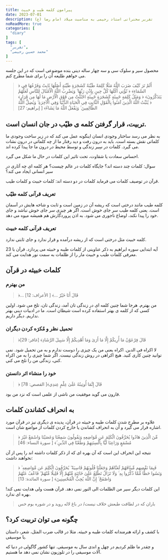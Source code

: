 ```yaml
---
title: پیرامون کلمه طیب و خبیث
date: 2023-07-01
description: تقریر سخنرانی استاد رحیمی به مناسبت میلاد امام رضا (ع)
noReadMore: true
categories: [
  "diary"
]
tags: [
  "تقریر",
  "محمد حسین رحیمی"
]
---
```


محصول سیر و سلوک سی و سه چهار ساله دینی بنده موضوعی است که در این جلسه می خواهم طلیعه آن را برای شما مطرح کنم.

> ﴿ أَلَمْ تَرَ كَيْفَ ضَرَبَ اللَّهُ مَثَلًا كَلِمَةً طَيِّبَةً كَشَجَرَةٍ طَيِّبَةٍ أَصْلُهَا ثَابِتٌ وَفَرْعُهَا فِي السَّمَاءِ﴾
﴿ تُؤْتِي أُكُلَهَا كُلَّ حِينٍ بِإِذْنِ رَبِّهَا ۗ وَيَضْرِبُ اللَّهُ الْأَمْثَالَ لِلنَّاسِ لَعَلَّهُمْ يَتَذَكَّرُونَ﴾
﴿ وَمَثَلُ كَلِمَةٍ خَبِيثَةٍ كَشَجَرَةٍ خَبِيثَةٍ اجْتُثَّتْ مِن فَوْقِ الْأَرْضِ مَا لَهَا مِن قَرَارٍ﴾
﴿ يُثَبِّتُ اللَّهُ الَّذِينَ آمَنُوا بِالْقَوْلِ الثَّابِتِ فِي الْحَيَاةِ الدُّنْيَا وَفِي الْآخِرَةِ ۖ وَيُضِلُّ اللَّهُ الظَّالِمِينَ ۚ وَيَفْعَلُ اللَّهُ مَا يَشَاءُ﴾
[ إبراهيم: 27]

## تربیت، قرار گرفتن کلمه ی طیّب در جان انسان است.

به نظر می رسد ساختار وجودی انسان اینگونه عمل می کند که در زیر ساخت وجودی ما کلماتی نقش بسته است. باید به درون رفت و دید رفتار ما از چه کلماتی در درون نشات می گیرد. کلمات در سِیر زندگی و توسط محیط در درون ما جا پیدا کرده اند.

احساس سعادت یا شقاوت، تحت تاثیر این کلمات در حال ما شکل می گیرد.

سوال: کلمات چند دسته اند؟ جایگاه کلمات در عالم چیست؟ هر کلمه ای چه آثاری در سیر انسانی ایجاد می کند؟

قرآن در توصیف کلمات می فرماید کلمات در دو دسته اند: کلمات خبیث و کلمات طیب.

### تعریف قرآنی کلمه طیّب
کلمه طیب مانند درختی است که ریشه آن در زمین است و ثابت و شاخه هایش در آسمان است. یعنی کلمه طیب سر جای خوش است. اگر هر چیزی سر جای خوش نباشد و جای خود را پیدا نکند، اوضاع ناجوری می شود. به اذن پروردگارش هم همیشه میوه می دهد.

### تعریف قرآنی کلمه خبیث
کلمه خبیث مثل درختی است که از ریشه درآمده و قرار ندارد و جای ثابتی ندارد.

23 آیه ابتدایی سوره ابراهیم به ذکر عناوینی از کلمات طیبه و خبیثه می پردازد. قرآن با معرفی کلمات طیب و خبیث مار را از ظلمات به سمت نور هدایت می کند.

## کلمات خبیثه در قرآن

### من بهترم

> ﴿... قَالَ أَنَا خَيْرٌ ...﴾ [ الأعراف: 12]

من بهترم. هرجا شما چنین کلمه ای در زندگی تان آمد، زندگی تان، تلخ می شود. اولین کسی که از کلمه ی بهتر استفاده کرده است شیطان است. ما در ادبیات دینی بهتر نداریم. دیگر داریم.

### تحمیل نظر و مُکرَه کردن دیگران

> ﴿قَالَ فِرْعَوْنُ مَا أُرِيكُمْ إِلَّا مَا أَرَىٰ وَمَا أَهْدِيكُمْ إِلَّا سَبِيلَ الرَّشَادِ﴾ [غافر: 29]

لا اکراه فی الدین. اکراه یعنی من یک چیزی را دوست ندارم و به من تحمیل شود. نمی توانید چنین کاری کنید. هیچ اکراهی در روش زندگی نیست. اگر شما چیزی را به من اکراه کنی، زندگی من را تلخ می کنی.

### خود را منشاء اثر دانستن 

> ﴿ قَالَ إِنَّمَا أُوتِيتُهُ عَلَىٰ عِلْمٍ عِندِي﴾[ القصص: 78]

قارون می گوید موفقیت من ناشی از علمی است که نزد من بود.

## به انحراف کشاندن کلمات

علاوه بر مطرح شدن کلمات طیبه و خبیثه در قرآن، پدیده ی دیگری نیز در قرآن مورد اشاره قرار می گیرد و آن به انحراف کشاندن یا خارج کردن کلمات از مواضع شان است.

> ﴿ مِّنَ الَّذِينَ هَادُوا يُحَرِّفُونَ الْكَلِمَ عَن مَّوَاضِعِهِ وَيَقُولُونَ سَمِعْنَا وَعَصَيْنَا وَاسْمَعْ غَيْرَ مُسْمَعٍ وَرَاعِنَا لَيًّا بِأَلْسِنَتِهِمْ وَطَعْنًا فِي الدِّينِ ۚ﴾ [ سورة النساء: 46]

نتیجه این انحراف این است که آن بهره ای که از ذکر کلمات داشته اند را پس از آن نخواهند داشت:

> ﴿ فَبِمَا نَقْضِهِم مِّيثَاقَهُمْ لَعَنَّاهُمْ وَجَعَلْنَا قُلُوبَهُمْ قَاسِيَةً ۖ يُحَرِّفُونَ الْكَلِمَ عَن مَّوَاضِعِهِ ۙ وَنَسُوا حَظًّا مِّمَّا ذُكِّرُوا بِهِ ۚ وَلَا تَزَالُ تَطَّلِعُ عَلَىٰ خَائِنَةٍ مِّنْهُمْ إِلَّا قَلِيلًا مِّنْهُمْ ۖ فَاعْفُ عَنْهُمْ وَاصْفَحْ ۚ إِنَّ اللَّهَ يُحِبُّ الْمُحْسِنِينَ﴾ [ سورة المائدة: 13]

این کلمات دیگر سیر من الظلمات الی النور نمی دهد. قرآن هست ولی هدایت نمی کند! بهره ای ندارد.

> باران که در لطافت طبعش خلاف نیست/ در باغ لاله روید و در شوره بوم خس

## چگونه می توان تربیت کرد؟

با کشف و ارائه هنرمندانه کلمات طیبه و خبیثه. مثلا در قالب ضرب المثل، شعر، داستان یا موسیقی.

و چقدر ما ظلم کردیم در چهل و اندی سال به موسیقی. تنها کشور گاگولی در دنیا که آلات موسیقی را در تلوزیون نشان نمی دهد ما هستیم.



